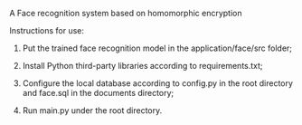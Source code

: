 A Face recognition system based on homomorphic encryption

Instructions for use:

1. Put the trained face recognition model in the application/face/src folder;

2. Install Python third-party libraries according to requirements.txt;

3. Configure the local database according to config.py in the root directory and face.sql in the documents directory;

4. Run main.py under the root directory.
